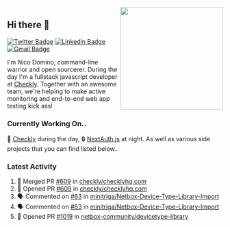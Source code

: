 <img align="right" src="https://user-images.githubusercontent.com/7415984/172472491-91b16eac-fa22-4ecf-92df-d687139fd1f9.gif" width="240" />

## Hi there 👋

[![Twitter Badge](https://img.shields.io/badge/-@ndom91-1ca0f1?style=flat-square&labelColor=1ca0f1&logo=twitter&logoColor=white&link=https://twitter.com/ndom91)](https://twitter.com/ndom91) [![Linkedin Badge](https://img.shields.io/badge/-ndom91-blue?style=flat-square&logo=Linkedin&logoColor=white&link=https://www.linkedin.com/in/ndom91/)](https://www.linkedin.com/in/ndom91/) [![Gmail Badge](https://img.shields.io/badge/-yo@ndo.dev-c14438?style=flat-square&logo=mail.ru&logoColor=white&link=mailto:yo@ndo.dev)](mailto:yo@ndo.dev)

I'm Nico Domino, command-line warrior and open sourcerer. During the day I'm a fullstack javascript developer at [Checkly](https://checklyhq.com). Together with an awesome team, we're helping to make active monitoring and end-to-end web app testing kick ass!

### Currently Working On..

🦝 [Checkly](https://checklyhq.com) during the day, 🔒 [NextAuth.js](https://github.com/nextauthjs/next-auth) at night. As well as various side projects that you can find listed below..

<!--START_SECTION_PROFILE_VIEWS:readme-info-->
<!--END_SECTION_PROFILE_VIEWS:readme-info-->

<!--START_SECTION_DAILY_COMMIT:readme-info-->
<!--END_SECTION_DAILY_COMMIT:readme-info-->

<!--START_SECTION_WEEKLY_COMMIT:readme-info-->
<!--END_SECTION_WEEKLY_COMMIT:readme-info-->

### Latest Activity

<!--START_SECTION:activity-->
1. 🎉 Merged PR [#609](https://github.com/checkly/checklyhq.com/pull/609) in [checkly/checklyhq.com](https://github.com/checkly/checklyhq.com)
2. 💪 Opened PR [#609](https://github.com/checkly/checklyhq.com/pull/609) in [checkly/checklyhq.com](https://github.com/checkly/checklyhq.com)
3. 🗣 Commented on [#63](https://github.com/minitriga/Netbox-Device-Type-Library-Import/issues/63) in [minitriga/Netbox-Device-Type-Library-Import](https://github.com/minitriga/Netbox-Device-Type-Library-Import)
4. 🗣 Commented on [#63](https://github.com/minitriga/Netbox-Device-Type-Library-Import/issues/63) in [minitriga/Netbox-Device-Type-Library-Import](https://github.com/minitriga/Netbox-Device-Type-Library-Import)
5. 💪 Opened PR [#1019](https://github.com/netbox-community/devicetype-library/pull/1019) in [netbox-community/devicetype-library](https://github.com/netbox-community/devicetype-library)
<!--END_SECTION:activity-->
